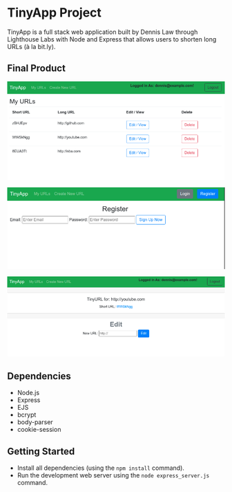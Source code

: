 # TinyApp Project

TinyApp is a full stack web application built by Dennis Law through Lighthouse Labs with Node and Express that allows users to shorten long URLs (à la bit.ly).

## Final Product

!["Main /urls Page After Succesful Login and Multiple Entries"](https://github.com/denn15law/tinyapp/blob/master/docs/tinyAppHomePage.png)

!["Register Page showing form with email and password"](https://github.com/denn15law/tinyapp/blob/master/docs/tinyAppRegister.png)

!["Sample Page of newly created short URL!"](https://github.com/denn15law/tinyapp/blob/master/docs/tinyAppSampleURL.png)

## Dependencies

- Node.js
- Express
- EJS
- bcrypt
- body-parser
- cookie-session

## Getting Started

- Install all dependencies (using the `npm install` command).
- Run the development web server using the `node express_server.js` command.
